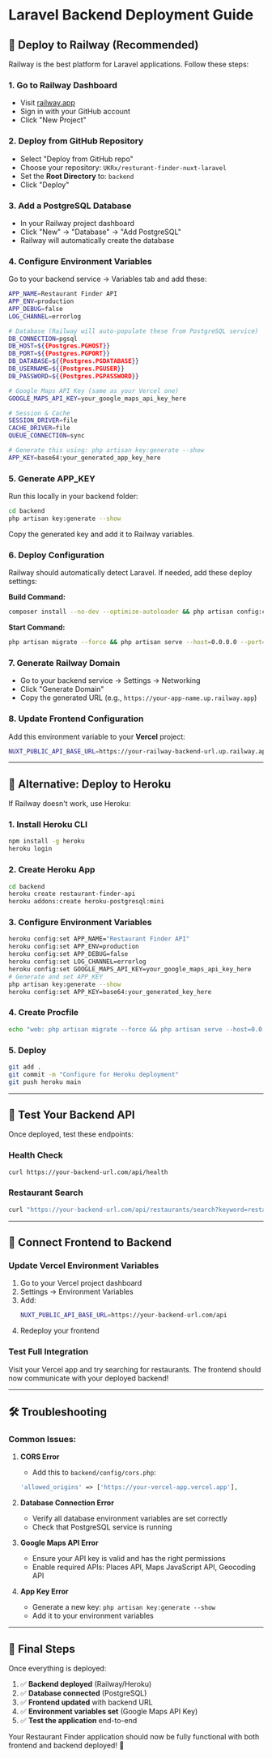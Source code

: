 # Laravel Backend Deployment Guide

## 🚀 Deploy to Railway (Recommended)

Railway is the best platform for Laravel applications. Follow these steps:

### 1. **Go to Railway Dashboard**
- Visit [railway.app](https://railway.app)
- Sign in with your GitHub account
- Click "New Project"

### 2. **Deploy from GitHub Repository**
- Select "Deploy from GitHub repo"
- Choose your repository: `UKRx/resturant-finder-nuxt-laravel`
- Set the **Root Directory** to: `backend`
- Click "Deploy"

### 3. **Add a PostgreSQL Database**
- In your Railway project dashboard
- Click "New" → "Database" → "Add PostgreSQL"
- Railway will automatically create the database

### 4. **Configure Environment Variables**
Go to your backend service → Variables tab and add these:

```bash
APP_NAME=Restaurant Finder API
APP_ENV=production
APP_DEBUG=false
LOG_CHANNEL=errorlog

# Database (Railway will auto-populate these from PostgreSQL service)
DB_CONNECTION=pgsql
DB_HOST=${{Postgres.PGHOST}}
DB_PORT=${{Postgres.PGPORT}}
DB_DATABASE=${{Postgres.PGDATABASE}}
DB_USERNAME=${{Postgres.PGUSER}}
DB_PASSWORD=${{Postgres.PGPASSWORD}}

# Google Maps API Key (same as your Vercel one)
GOOGLE_MAPS_API_KEY=your_google_maps_api_key_here

# Session & Cache
SESSION_DRIVER=file
CACHE_DRIVER=file
QUEUE_CONNECTION=sync

# Generate this using: php artisan key:generate --show
APP_KEY=base64:your_generated_app_key_here
```

### 5. **Generate APP_KEY**
Run this locally in your backend folder:
```bash
cd backend
php artisan key:generate --show
```
Copy the generated key and add it to Railway variables.

### 6. **Deploy Configuration**
Railway should automatically detect Laravel. If needed, add these deploy settings:

**Build Command:**
```bash
composer install --no-dev --optimize-autoloader && php artisan config:cache && php artisan route:cache && php artisan view:cache
```

**Start Command:**
```bash
php artisan migrate --force && php artisan serve --host=0.0.0.0 --port=$PORT
```

### 7. **Generate Railway Domain**
- Go to your backend service → Settings → Networking
- Click "Generate Domain"
- Copy the generated URL (e.g., `https://your-app-name.up.railway.app`)

### 8. **Update Frontend Configuration**
Add this environment variable to your **Vercel** project:
```bash
NUXT_PUBLIC_API_BASE_URL=https://your-railway-backend-url.up.railway.app/api
```

---

## 🔄 Alternative: Deploy to Heroku

If Railway doesn't work, use Heroku:

### 1. **Install Heroku CLI**
```bash
npm install -g heroku
heroku login
```

### 2. **Create Heroku App**
```bash
cd backend
heroku create restaurant-finder-api
heroku addons:create heroku-postgresql:mini
```

### 3. **Configure Environment Variables**
```bash
heroku config:set APP_NAME="Restaurant Finder API"
heroku config:set APP_ENV=production
heroku config:set APP_DEBUG=false
heroku config:set LOG_CHANNEL=errorlog
heroku config:set GOOGLE_MAPS_API_KEY=your_google_maps_api_key_here
# Generate and set APP_KEY
php artisan key:generate --show
heroku config:set APP_KEY=base64:your_generated_key_here
```

### 4. **Create Procfile**
```bash
echo "web: php artisan migrate --force && php artisan serve --host=0.0.0.0 --port=\$PORT" > Procfile
```

### 5. **Deploy**
```bash
git add .
git commit -m "Configure for Heroku deployment"
git push heroku main
```

---

## 🧪 Test Your Backend API

Once deployed, test these endpoints:

### Health Check
```bash
curl https://your-backend-url.com/api/health
```

### Restaurant Search
```bash
curl "https://your-backend-url.com/api/restaurants/search?keyword=restaurant&location=Bangkok"
```

---

## 🔗 Connect Frontend to Backend

### Update Vercel Environment Variables
1. Go to your Vercel project dashboard
2. Settings → Environment Variables
3. Add:
   ```bash
   NUXT_PUBLIC_API_BASE_URL=https://your-backend-url.com/api
   ```
4. Redeploy your frontend

### Test Full Integration
Visit your Vercel app and try searching for restaurants. The frontend should now communicate with your deployed backend!

---

## 🛠️ Troubleshooting

### Common Issues:

1. **CORS Error**
   - Add this to `backend/config/cors.php`:
   ```php
   'allowed_origins' => ['https://your-vercel-app.vercel.app'],
   ```

2. **Database Connection Error**
   - Verify all database environment variables are set correctly
   - Check that PostgreSQL service is running

3. **Google Maps API Error**
   - Ensure your API key is valid and has the right permissions
   - Enable required APIs: Places API, Maps JavaScript API, Geocoding API

4. **App Key Error**
   - Generate a new key: `php artisan key:generate --show`
   - Add it to your environment variables

---

## 🎯 Final Steps

Once everything is deployed:

1. ✅ **Backend deployed** (Railway/Heroku)
2. ✅ **Database connected** (PostgreSQL)
3. ✅ **Frontend updated** with backend URL
4. ✅ **Environment variables set** (Google Maps API Key)
5. ✅ **Test the application** end-to-end

Your Restaurant Finder application should now be fully functional with both frontend and backend deployed! 🎉 